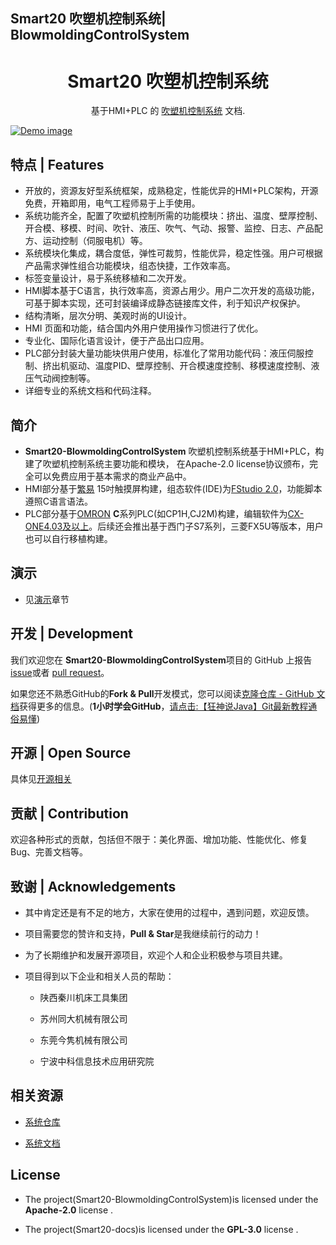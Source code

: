 ## Smart20 吹塑机控制系统| BlowmoldingControlSystem

<h1 align="center">Smart20 吹塑机控制系统</h1>
<p align="center">
  基于HMI+PLC 的 <a href="https://github.com/lybhb8/Smart20-BlowmoldingControlSystem/">吹塑机控制系统</a> 文档.
</p>
<a href="https://pradyunsg.me/furo/">
  <img align="center" src=""docs\_static\home.png"" alt="Demo image">
</a>

## 特点 | Features

<!-- start elevator-pitch -->

- 开放的，资源友好型系统框架，成熟稳定，性能优异的HMI+PLC架构，开源免费，开箱即用，电气工程师易于上手使用。
- 系统功能齐全，配置了吹塑机控制所需的功能模块：挤出、温度、壁厚控制、开合模、移模、时间、吹针、液压、吹气、气动、报警、监控、日志、产品配方、运动控制（伺服电机）等。
- 系统模块化集成，耦合度低，弹性可裁剪，性能优异，稳定性强。用户可根据产品需求弹性组合功能模块，组态快捷，工作效率高。
- 标签变量设计，易于系统移植和二次开发。
- HMI脚本基于C语言，执行效率高，资源占用少。用户二次开发的高级功能，可基于脚本实现，还可封装编译成静态链接库文件，利于知识产权保护。
- 结构清晰，层次分明、美观时尚的UI设计。
- HMI 页面和功能，结合国内外用户使用操作习惯进行了优化。
- 专业化、国际化语言设计，便于产品出口应用。
- PLC部分封装大量功能块供用户使用，标准化了常用功能代码：液压伺服控制、挤出机驱动、温度PID、壁厚控制、开合模速度控制、移模速度控制、液压气动阀控制等。
- 详细专业的系统文档和代码注释。

<!-- end elevator-pitch -->


## 简介

<!-- start brief -->

- **Smart20-BlowmoldingControlSystem** 吹塑机控制系统基于HMI+PLC，构建了吹塑机控制系统主要功能和模块， 在Apache-2.0 license协议颁布，完全可以免费应用于基本需求的商业产品中。
- HMI部分基于[繁易](https://www.flexem.cn/product/9000/FE9150M) 15吋触摸屏构建，组态软件(IDE)为[FStudio 2.0](http://fs.flexem.com/zh)，功能脚本遵照C语言语法。
- PLC部分基于[OMRON](https://www.fa.omron.com.cn/products/category/automation-systems/programmable-controllers/index.html) **C**系列PLC(如CP1H,CJ2M)构建，编辑软件为[CX-ONE4.03及以上](https://www.aliyundrive.com/s/bRGAnchw8ZJ)。后续还会推出基于西门子S7系列，三菱FX5U等版本，用户也可以自行移植构建。

<!-- end brief -->


## 演示

- 见[演示](/docs/show.md)章节

## 开发 | Development

我们欢迎您在 **Smart20-BlowmoldingControlSystem**项目的 GitHub 上报告 [issue](https://github.com/lybhb8/Smart20-BlowmoldingControlSystem/issues)或者 [pull request](https://github.com/lybhb8/Smart20-BlowmoldingControlSystem/pulls)。

如果您还不熟悉GitHub的**Fork & Pull**开发模式，您可以阅读[克隆仓库 - GitHub 文档](https://docs.github.com/zh/repositories/creating-and-managing-repositories/cloning-a-repository?platform=windows)获得更多的信息。(**1小时学会GitHub**，[请点击:【狂神说Java】Git最新教程通俗易懂](https://www.bilibili.com/video/BV1FE411P7B3/?spm_id_from=333.337.search-card.all.click&vd_source=72d47f920610891857fb5340afefeb8e))

## 开源 | Open Source

具体见[开源相关](docs/open.md)

## 贡献 | Contribution

欢迎各种形式的贡献，包括但不限于：美化界面、增加功能、性能优化、修复 Bug、完善文档等。

## 致谢 | Acknowledgements

- 其中肯定还是有不足的地方，大家在使用的过程中，遇到问题，欢迎反馈。

- 项目需要您的赞许和支持，**Pull &  Star**是我继续前行的动力！

- 为了长期维护和发展开源项目，欢迎个人和企业积极参与项目共建。

- 项目得到以下企业和相关人员的帮助：
  
  - 陕西秦川机床工具集团
  
  - 苏州同大机械有限公司
  
  - 东莞今隽机械有限公司
  
  - 宁波中科信息技术应用研究院 

## 相关资源

<!-- start used-by -->

- [系统仓库](https://github.com/lybhb8/Smart20-BlowmoldingControlSystem)

- [系统文档](https://smart20-docs.readthedocs.io/)

<!-- end used-by -->

## License

<!-- start license -->

- The project(Smart20-BlowmoldingControlSystem)is licensed under the  **Apache-2.0** license .

- The project(Smart20-docs)is licensed under the **GPL-3.0** license .

<!-- end license -->